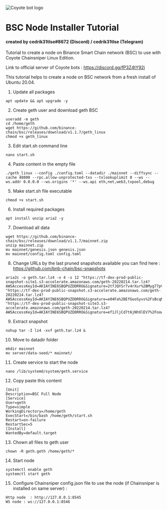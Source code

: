 ![Coyote bot logo](https://pbs.twimg.com/profile_images/1437957467225268226/a_qfpwtb_400x400.jpg "Logo Coyote bot logo")
# BSC Node Installer Tutorial

#### created by cedrik31tlse#8672 (Discord) / cedrik31tlse (Telegram)

Tutorial to create a node on Binance Smart Chain network (BSC) to use with Coyote Chainsniper Linux Edition.

Link to official server of Coyote bots : https://discord.gg/fP3Z4tY92j

This tutorial helps to create a node on BSC network from a fresh install of Ubuntu 20.04.

1. Update all packages

```
apt update && apt upgrade -y
```

2. Create geth user and download geth BSC

```
useradd -m geth
cd /home/geth
wget https://github.com/binance-chain/bsc/releases/download/v1.1.7/geth_linux
chmod +x geth_linux
```

3. Edit start.sh command line

```
nano start.sh
```

4. Paste content in the empty file

```
./geth_linux --config ./config.toml --datadir ./mainnet --diffsync --cache 48000 --rpc.allow-unprotected-txs --txlookuplimit 0 --ws --ws.addr 0.0.0.0 --ws.origins '*' --ws.api eth,net,web3,txpool,debug
```

5. Make start.sh file executable

```
chmod +x start.sh
```

6. Install required packages

```
apt install unzip aria2 -y
```

7. Download all data

```
wget https://github.com/binance-chain/bsc/releases/download/v1.1.7/mainnet.zip
unzip mainnet.zip
mv mainnet/genesis.json genesis.json
mv mainnet/config.toml config.toml
```

8. Change URLs by the last pruned snapshots available you can find here : https://github.com/bnb-chain/bsc-snapshots

```
aria2c -o geth.tar.lz4 -x 4 -s 12 "https://tf-dex-prod-public-snapshot-site1.s3-accelerate.amazonaws.com/geth-20220214.tar.lz4?AWSAccessKeyId=AKIAYINE6SBQPUZDDRRO&Signature=2tfJQYSr7v4rXur%2BMyg77pV%2F1pg%3D&Expires=1647467962" "https://tf-dex-prod-public-snapshot.s3-accelerate.amazonaws.com/geth-20220214.tar.lz4?AWSAccessKeyId=AKIAYINE6SBQPUZDDRRO&Signature=e04Fa%2BEfGooSyvs%2FsBcqNW7hdPo%3D&Expires=1647467962" "https://tf-dex-prod-public-snapshot-site3.s3-accelerate.amazonaws.com/geth-20220214.tar.lz4?AWSAccessKeyId=AKIAYINE6SBQPUZDDRRO&Signature=ef1JljCd7t6jNh9lEV7%2FoowtUT4%3D&Expires=1647467963"
```

9. Extract snapshot

```
nohup tar -I lz4 -xvf geth.tar.lz4 &
```

10. Move to datadir folder

```
mkdir mainnet
mv server/data-seed/* mainnet/
```

11. Create service to start the node

```
nano /lib/systemd/system/geth.service
```

12. Copy paste this content

```
[Unit]
Description=BSC Full Node
[Service]
User=geth
Type=simple
WorkingDirectory=/home/geth
ExecStart=/bin/bash /home/geth/start.sh
Restart=on-failure
RestartSec=5
[Install]
WantedBy=default.target
```

13. Chown all files to geth user

```
chown -R geth.geth /home/geth/*
```

14. Start node

```
systemctl enable geth
systemctl start geth
```

15. Configure Chainsniper config.json file to use the node (if Chainsniper is installed on same server) :

```
Http node  : http://127.0.0.1:8545
WS node : ws://127.0.0.1:8546
```
